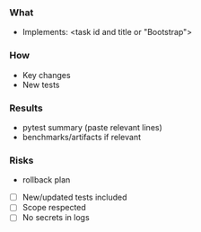 ### What
- Implements: <task id and title or "Bootstrap">

### How
- Key changes
- New tests

### Results
- pytest summary (paste relevant lines)
- benchmarks/artifacts if relevant

### Risks
- rollback plan

- [ ] New/updated tests included
- [ ] Scope respected
- [ ] No secrets in logs
